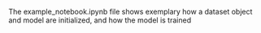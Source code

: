 The example_notebook.ipynb file shows exemplary how a dataset object and model are initialized, and how the model is trained